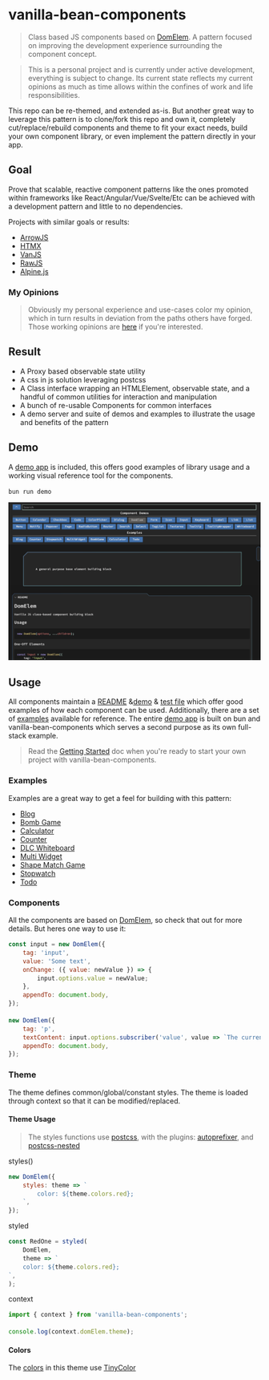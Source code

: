 # vanilla-bean-components

> Class based JS components based on [DomElem](./DomElem/README.md). A pattern focused on improving the development experience surrounding the component concept.

> This is a personal project and is currently under active development, everything is subject to change. Its current state reflects my current opinions as much as time allows within the confines of work and life responsibilities.

This repo can be re-themed, and extended as-is. But another great way to leverage this pattern is to clone/fork this repo and own it, completely cut/replace/rebuild components and theme to fit your exact needs, build your own component library, or even implement the pattern directly in your app.

## Goal

Prove that scalable, reactive component patterns like the ones promoted within frameworks like React/Angular/Vue/Svelte/Etc can be achieved with a development pattern and little to no dependencies.

Projects with similar goals or results:

- [ArrowJS](https://github.com/justin-schroeder/arrow-js)
- [HTMX](https://github.com/bigskysoftware/htmx)
- [VanJS](https://github.com/vanjs-org/van)
- [RawJS](https://github.com/squaresapp/rawjs)
- [Alpine.js](https://github.com/alpinejs/alpine)

### My Opinions

> Obviously my personal experience and use-cases color my opinion, which in turn results in deviation from the paths others have forged. Those working opinions are [here](./docs/ETHOS.md) if you're interested.

## Result

- A Proxy based observable state utility
- A css in js solution leveraging postcss
- A Class interface wrapping an HTMLElement, observable state, and a handful of common utilities for interaction and manipulation
- A bunch of re-usable Components for common interfaces
- A demo server and suite of demos and examples to illustrate the usage and benefits of the pattern

## Demo

A [demo app](./demo/README.md) is included, this offers good examples of library usage and a working visual reference tool for the components.

`bun run demo`

![demo](./img/demo.png)

## Usage

All components maintain a [README](./components/Button/README.md) &[demo](./components/Button/demo.js) & [test file](./components/Button/.test.js) which offer good examples of how each component can be used. Additionally, there are a set of [examples](./demo/examples) available for reference. The entire [demo app](./demo/README.md) is built on bun and vanilla-bean-components which serves a second purpose as its own full-stack example.

> Read the [Getting Started](./docs/GETTING_STARTED.md) doc when you're ready to start your own project with vanilla-bean-components.

### Examples

Examples are a great way to get a feel for building with this pattern:

- [Blog](./demo/examples/Blog.js)
- [Bomb Game](./demo/examples/BombGame.js)
- [Calculator](./demo/examples/Calculator.js)
- [Counter](./demo/examples/Counter.js)
- [DLC Whiteboard](./demo/examples/DlcWhiteboard.js)
- [Multi Widget](./demo/examples/MultiWidget.js)
- [Shape Match Game](./demo/examples/ShapeMatchGame.js)
- [Stopwatch](./demo/examples/Stopwatch.js)
- [Todo](./demo/examples/Todo.js)

### Components

All the components are based on [DomElem](./DomElem/README.md), so check that out for more details. But heres one way to use it:

```javascript
const input = new DomElem({
	tag: 'input',
	value: 'Some text',
	onChange: ({ value: newValue }) => {
		input.options.value = newValue;
	},
	appendTo: document.body,
});

new DomElem({
	tag: 'p',
	textContent: input.options.subscriber('value', value => `The current value is: ${value}`),
	appendTo: document.body,
});
```

### Theme

The theme defines common/global/constant styles. The theme is loaded through context so that it can be modified/replaced.

#### Theme Usage

> The styles functions use [postcss](https://github.com/postcss/postcss), with the plugins: [autoprefixer](https://github.com/postcss/autoprefixer), and [postcss-nested](https://github.com/postcss/postcss-nested)

styles()

```javascript
new DomElem({
	styles: theme => `
		color: ${theme.colors.red};
	`,
});
```

styled

```javascript
const RedOne = styled(
	DomElem,
	theme => `
	color: ${theme.colors.red};
`,
);
```

context

```javascript
import { context } from 'vanilla-bean-components';

console.log(context.domElem.theme);
```

#### Colors

The [colors](./theme/colors.js) in this theme use [TinyColor](https://github.com/scttcper/tinycolor)
